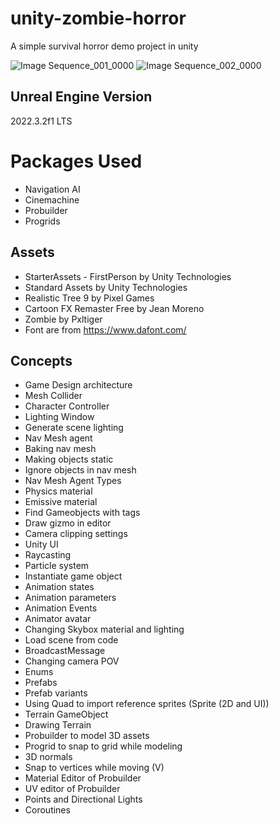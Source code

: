 # unity-zombie-horror
A simple survival horror demo project in unity

![Image Sequence_001_0000](https://github.com/sinamhdn/unity-zombie-survival/assets/34884156/97a8be09-1dcd-4e24-a476-c570f598209f)
![Image Sequence_002_0000](https://github.com/sinamhdn/unity-zombie-survival/assets/34884156/6186def0-786c-42f4-8f64-0ca04f338dd6)

## Unreal Engine Version
2022.3.2f1 LTS

# Packages Used
- Navigation AI
- Cinemachine
- Probuilder
- Progrids

## Assets
- StarterAssets - FirstPerson by Unity Technologies
- Standard Assets by Unity Technologies
- Realistic Tree 9 by Pixel Games
- Cartoon FX Remaster Free by Jean Moreno
- Zombie by Pxltiger
- Font are from https://www.dafont.com/

## Concepts
- Game Design architecture
- Mesh Collider
- Character Controller
- Lighting Window
- Generate scene lighting
- Nav Mesh agent
- Baking nav mesh
- Making objects static
- Ignore objects in nav mesh
- Nav Mesh Agent Types
- Physics material
- Emissive material
- Find Gameobjects with tags
- Draw gizmo in editor
- Camera clipping settings
- Unity UI
- Raycasting
- Particle system
- Instantiate game object
- Animation states
- Animation parameters
- Animation Events
- Animator avatar
- Changing Skybox material and lighting
- Load scene from code
- BroadcastMessage
- Changing camera POV
- Enums
- Prefabs
- Prefab variants
- Using Quad to import reference sprites (Sprite (2D and UI))
- Terrain GameObject
- Drawing Terrain
- Probuilder to model 3D assets
- Progrid to snap to grid while modeling
- 3D normals
- Snap to vertices while moving (V)
- Material Editor of Probuilder
- UV editor of Probuilder
- Points and Directional Lights
- Coroutines
